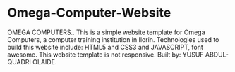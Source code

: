 # Omega-Computer-Website
OMEGA COMPUTERS..
This is a simple website template for Omega Computers, a computer training institution in Ilorin.
Technologies used to build this website include: HTML5 and CSS3 and JAVASCRIPT, font awesome.
This website template is not responsive.
Built by: YUSUF ABDUL-QUADRI OLAIDE.
